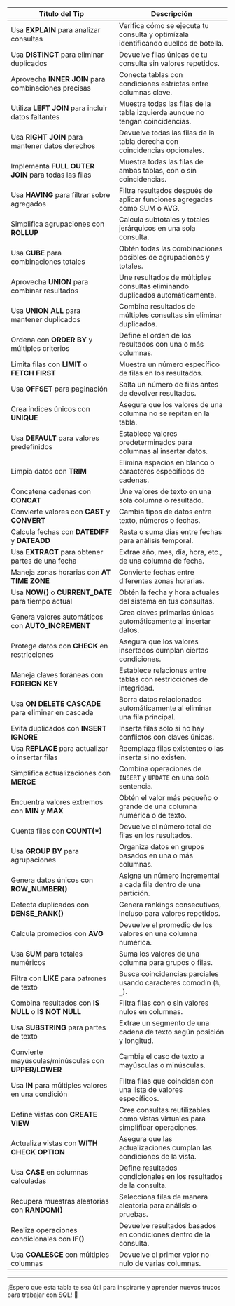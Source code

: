 


| **Título del Tip**                                       | **Descripción**                                                                 |
|----------------------------------------------------------|---------------------------------------------------------------------------------|
| Usa **EXPLAIN** para analizar consultas                  | Verifica cómo se ejecuta tu consulta y optimízala identificando cuellos de botella. |
| Usa **DISTINCT** para eliminar duplicados               | Devuelve filas únicas de tu consulta sin valores repetidos.                    |
| Aprovecha **INNER JOIN** para combinaciones precisas     | Conecta tablas con condiciones estrictas entre columnas clave.                 |
| Utiliza **LEFT JOIN** para incluir datos faltantes       | Muestra todas las filas de la tabla izquierda aunque no tengan coincidencias.  |
| Usa **RIGHT JOIN** para mantener datos derechos          | Devuelve todas las filas de la tabla derecha con coincidencias opcionales.     |
| Implementa **FULL OUTER JOIN** para todas las filas      | Muestra todas las filas de ambas tablas, con o sin coincidencias.              |
| Usa **HAVING** para filtrar sobre agregados              | Filtra resultados después de aplicar funciones agregadas como SUM o AVG.       |
| Simplifica agrupaciones con **ROLLUP**                  | Calcula subtotales y totales jerárquicos en una sola consulta.                 |
| Usa **CUBE** para combinaciones totales                 | Obtén todas las combinaciones posibles de agrupaciones y totales.              |
| Aprovecha **UNION** para combinar resultados            | Une resultados de múltiples consultas eliminando duplicados automáticamente.   |
| Usa **UNION ALL** para mantener duplicados              | Combina resultados de múltiples consultas sin eliminar duplicados.             |
| Ordena con **ORDER BY** y múltiples criterios            | Define el orden de los resultados con una o más columnas.                      |
| Limita filas con **LIMIT** o **FETCH FIRST**            | Muestra un número específico de filas en los resultados.                       |
| Usa **OFFSET** para paginación                          | Salta un número de filas antes de devolver resultados.                         |
| Crea índices únicos con **UNIQUE**                      | Asegura que los valores de una columna no se repitan en la tabla.              |
| Usa **DEFAULT** para valores predefinidos               | Establece valores predeterminados para columnas al insertar datos.             |
| Limpia datos con **TRIM**                               | Elimina espacios en blanco o caracteres específicos de cadenas.                |
| Concatena cadenas con **CONCAT**                        | Une valores de texto en una sola columna o resultado.                          |
| Convierte valores con **CAST** y **CONVERT**            | Cambia tipos de datos entre texto, números o fechas.                           |
| Calcula fechas con **DATEDIFF** y **DATEADD**           | Resta o suma días entre fechas para análisis temporal.                         |
| Usa **EXTRACT** para obtener partes de una fecha        | Extrae año, mes, día, hora, etc., de una columna de fecha.                     |
| Maneja zonas horarias con **AT TIME ZONE**              | Convierte fechas entre diferentes zonas horarias.                              |
| Usa **NOW()** o **CURRENT_DATE** para tiempo actual     | Obtén la fecha y hora actuales del sistema en tus consultas.                   |
| Genera valores automáticos con **AUTO_INCREMENT**       | Crea claves primarias únicas automáticamente al insertar datos.                |
| Protege datos con **CHECK** en restricciones            | Asegura que los valores insertados cumplan ciertas condiciones.                |
| Maneja claves foráneas con **FOREIGN KEY**              | Establece relaciones entre tablas con restricciones de integridad.             |
| Usa **ON DELETE CASCADE** para eliminar en cascada      | Borra datos relacionados automáticamente al eliminar una fila principal.       |
| Evita duplicados con **INSERT IGNORE**                  | Inserta filas solo si no hay conflictos con claves únicas.                     |
| Usa **REPLACE** para actualizar o insertar filas        | Reemplaza filas existentes o las inserta si no existen.                        |
| Simplifica actualizaciones con **MERGE**                | Combina operaciones de `INSERT` y `UPDATE` en una sola sentencia.              |
| Encuentra valores extremos con **MIN** y **MAX**        | Obtén el valor más pequeño o grande de una columna numérica o de texto.        |
| Cuenta filas con **COUNT(*)**                           | Devuelve el número total de filas en los resultados.                           |
| Usa **GROUP BY** para agrupaciones                     | Organiza datos en grupos basados en una o más columnas.                        |
| Genera datos únicos con **ROW_NUMBER()**                | Asigna un número incremental a cada fila dentro de una partición.              |
| Detecta duplicados con **DENSE_RANK()**                 | Genera rankings consecutivos, incluso para valores repetidos.                  |
| Calcula promedios con **AVG**                           | Devuelve el promedio de los valores en una columna numérica.                   |
| Usa **SUM** para totales numéricos                      | Suma los valores de una columna para grupos o filas.                           |
| Filtra con **LIKE** para patrones de texto              | Busca coincidencias parciales usando caracteres comodín (`%`, `_`).            |
| Combina resultados con **IS NULL** o **IS NOT NULL**    | Filtra filas con o sin valores nulos en columnas.                              |
| Usa **SUBSTRING** para partes de texto                  | Extrae un segmento de una cadena de texto según posición y longitud.           |
| Convierte mayúsculas/minúsculas con **UPPER/LOWER**     | Cambia el caso de texto a mayúsculas o minúsculas.                             |
| Usa **IN** para múltiples valores en una condición      | Filtra filas que coincidan con una lista de valores específicos.               |
| Define vistas con **CREATE VIEW**                      | Crea consultas reutilizables como vistas virtuales para simplificar operaciones.|
| Actualiza vistas con **WITH CHECK OPTION**              | Asegura que las actualizaciones cumplan las condiciones de la vista.           |
| Usa **CASE** en columnas calculadas                    | Define resultados condicionales en los resultados de la consulta.              |
| Recupera muestras aleatorias con **RANDOM()**           | Selecciona filas de manera aleatoria para análisis o pruebas.                  |
| Realiza operaciones condicionales con **IF()**          | Devuelve resultados basados en condiciones dentro de la consulta.              |
| Usa **COALESCE** con múltiples columnas                | Devuelve el primer valor no nulo de varias columnas.                           |

---

¡Espero que esta tabla te sea útil para inspirarte y aprender nuevos trucos para trabajar con SQL! 🚀
